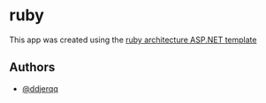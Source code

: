 # ruby

This app was created using the [ruby architecture ASP.NET template](https://github.com/ddjerqq/ruby)

## Authors

- [@ddjerqq](https://www.github.com/ddjerqq)
